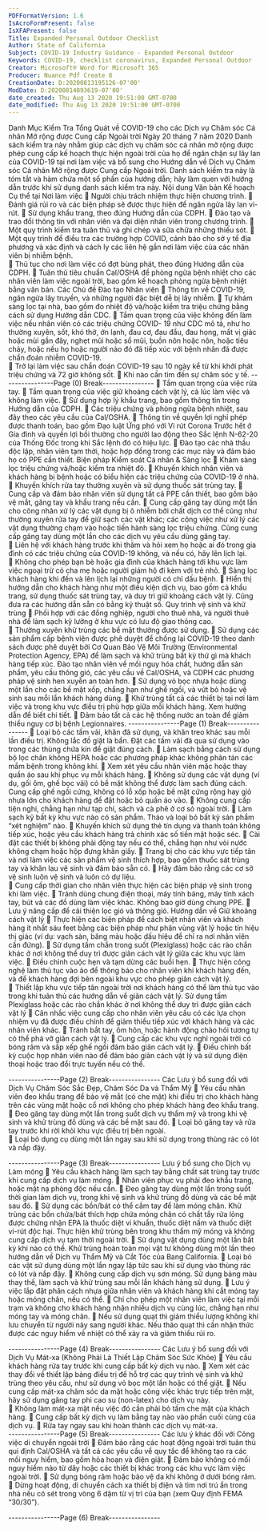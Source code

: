 ```yaml
---
PDFFormatVersion: 1.6
IsAcroFormPresent: false
IsXFAPresent: false
Title: Expanded Personal Outdoor Checklist
Author: State of California
Subject: COVID-19 Industry Guidance - Expanded Personal Outdoor
Keywords: COVID-19, checklist coronavirus, Expanded Personal Outdoor
Creator: Microsoft® Word for Microsoft 365
Producer: Nuance Pdf Create 8
CreationDate: D:20200813195126-07'00'
ModDate: D:20200814093619-07'00'
date_created: Thu Aug 13 2020 19:51:00 GMT-0700
date_modified: Thu Aug 13 2020 19:51:00 GMT-0700
---
```

Danh Mục Kiểm Tra Tổng Quát về COVID-19 
cho các Dịch vụ Chăm sóc Cá nhân Mở rộng được Cung cấp 
Ngoài trời 
Ngày 20 tháng 7 năm 2020 
Danh sách kiểm tra này nhằm giúp các dịch vụ chăm sóc cá nhân mở rộng được phép cung cấp kế hoạch 
thực hiện ngoài trời của họ để ngăn chặn sự lây lan của COVID-19 tại nơi làm việc và bổ sung cho 
Hướng dẫn về Dịch vụ Chăm sóc Cá nhân Mở rộng được Cung cấp Ngoài trời. Danh sách kiểm tra này là 
tóm tắt và hàm chứa một số phần của hướng dẫn; hãy làm quen với hướng dẫn trước khi sử dụng danh 
sách kiểm tra này. 
Nội dung Văn bản Kế hoạch Cụ thể tại Nơi làm 
việc 
 Người chịu trách nhiệm thực hiện chương trình. 
 Đánh giá rủi ro và các biện pháp sẽ được thực hiện để ngăn ngừa lây lan vi-rút. 
 Sử dụng khẩu trang, theo đúng Hướng dẫn của CDPH. 
 Đào tạo và trao đổi thông tin với nhân viên và đại diện nhân viên trong chương trình. 
 Một quy trình kiểm tra tuân thủ và ghi chép và sữa chữa những thiếu sót. 
 Một quy trình để điều tra các trường hợp COVID, cảnh báo cho sở y tế địa phương và 
xác định và cách ly các liên hệ gần nơi làm việc của các nhân viên bị nhiễm bệnh.  
 Thủ tục cho nơi làm việc có đợt bùng phát, theo đúng Hướng dẫn của CDPH. 
 Tuân thủ tiêu chuẩn Cal/OSHA để phòng ngừa bệnh nhiệt cho các nhân viên làm việc 
ngoài trời, bao gồm kế hoạch phòng ngừa bệnh nhiệt bằng văn bản. 
Các Chủ đề Đào tạo Nhân viên 
 Thông tin về COVID-19, ngăn ngừa lây truyền, và những người đặc biệt dễ bị lây nhiễm. 
 Tự khám sàng lọc tại nhà, bao gồm đo nhiệt độ và/hoặc kiểm tra triệu chứng bằng cách 
sử dụng Hướng dẫn CDC. 
 Tầm quan trọng của việc không đến làm việc nếu nhân viên có các triệu chứng COVID-
19 như CDC mô tả, như ho thường xuyên, sốt, khó thở, ớn lạnh, đau cơ, đau đầu, đau 
họng, mất vị giác hoặc mùi gần đây, nghẹt mũi hoặc sổ mũi, buồn nôn hoặc nôn, hoặc 
tiêu chảy, hoặc nếu họ hoặc người nào đó đã tiếp xúc với bệnh nhân đã được chẩn đoán 
nhiễm COVID-19.  
 Trở lại làm việc sau chẩn đoán COVID-19 sau 10 ngày kể từ khi khởi phát triệu chứng và 
72 giờ không sốt. 
 Khi nào cần tìm đến sự chăm sóc y tế. 
----------------Page (0) Break----------------
 Tầm quan trọng của việc rửa tay. 
 Tầm quan trọng của việc giữ khoảng cách vật lý, cả lúc làm việc và không làm việc. 
 Sử dụng hợp lý khẩu trang, bao gồm thông tin trong Hướng dẫn của CDPH. 
 Các triệu chứng và phòng ngừa bệnh nhiệt, sau đây theo các yêu cầu của Cal/OSHA. 
 Thông tin về quyền lợi nghỉ phép được thanh toán, bao gồm Đạo luật Ứng phó với Vi rút 
Corona Trước hết ở Gia đình và quyền lợi bồi thường cho người lao động theo Sắc lệnh 
N-62-20 của Thống Đốc trong khi Sắc lệnh đó có hiệu lực. 
 Đào tạo các nhà thầu độc lập, nhân viên tạm thời, hoặc hợp đồng trong các mục này và 
đảm bảo họ có PPE cần thiết. 
Biện pháp Kiểm soát Cá nhân & Sàng lọc 
 Khám sàng lọc triệu chứng và/hoặc kiểm tra nhiệt độ. 
 Khuyến khích nhân viên và khách hàng bị bệnh hoặc có biểu hiện các triệu chứng của 
COVID-19 ở nhà. 
 Khuyến khích rửa tay thường xuyên và sử dụng thuốc sát trùng tay. 
 Cung cấp và đảm bảo nhân viên sử dụng tất cả PPE cần thiết, bao gồm bảo vệ mắt, 
găng tay và khẩu trang nếu cần. 
 Cung cấp găng tay dùng một lần cho công nhân xử lý các vật dụng bị ô nhiễm bởi chất 
dịch cơ thể cũng như thường xuyên rửa tay để giữ sạch các vật khác; các công việc như 
xử lý các vật dụng thường chạm vào hoặc tiến hành sàng lọc triệu chứng. Cũng cung 
cấp găng tay dùng một lần cho các dịch vụ yêu cầu dùng găng tay.  
 Liên hệ với khách hàng trước khi thăm và hỏi xem họ hoặc ai đó trong gia đình có các 
triệu chứng của COVID-19 không, và nếu có, hãy lên lịch lại.  
 Không cho phép bạn bè hoặc gia đình của khách hàng tới khu vực làm việc ngoại trừ có 
cha mẹ hoặc người giám hộ đi kèm với trẻ nhỏ. 
 Sàng lọc khách hàng khi đến và lên lịch lại những người có chỉ dấu bệnh. 
 Hiển thị hướng dẫn cho khách hàng như một điều kiện dịch vụ, bao gồm cả khẩu trang, 
sử dụng thuốc sát trùng tay, và duy trì giữ khoảng cách vật lý. Cũng đưa ra các hướng 
dẫn sẵn có bằng kỹ thuật số. 
Quy trình vệ sinh và khử trùng 
 Phối hợp với các đồng nghiệp, người cho thuê nhà, và người thuê nhà để làm sạch kỹ 
lưỡng ở khu vực có lưu độ giao thông cao.  
 Thường xuyên khử trùng các bề mặt thường được sử dụng. 
 Sử dụng các sản phẩm cấp bệnh viện được phê duyệt để chống lại COVID-19 theo danh 
sách được phê duyệt bởi Cơ Quan Bảo Vệ Môi Trường (Environmental Protection 
Agency, EPA) để làm sạch và khử trùng bất kỳ thứ gì mà khách hàng tiếp xúc. Đào tạo 
nhân viên về mối nguy hóa chất, hướng dẫn sản phẩm, yêu cầu thông gió, các yêu cầu 
về Cal/OSHA, và CDPH các phương pháp vệ sinh hen xuyễn an toàn hơn. 
 Sử dụng vỏ bọc nhựa hoặc dùng một lần cho các bề mặt xốp, chẳng hạn như ghế ngồi, 
và vứt bỏ hoặc vệ sinh sau mỗi lần khách hàng dùng. 
 Khử trùng tất cả các thiết bị tại nơi làm việc và trong khu vực điều trị phù hợp giữa mỗi 
khách hàng. Xem hướng dẫn để biết chi tiết. 
 Đảm bảo tất cả các hệ thống nước an toàn để giảm thiểu nguy cơ bị bệnh Legionnaires. 
----------------Page (1) Break----------------
 Loại bỏ các tấm vải, khăn đã sử dụng, và khăn treo khác sau mỗi lần điều trị. Không lắc 
đồ giặt là bẩn. Đặt các tấm vải đã qua sử dụng vào trong các thùng chứa kín để giặt 
đúng cách. 
 Làm sạch bằng cách sử dụng bộ lọc chân không HEPA hoặc các phương pháp khác 
không phân tán các mầm bệnh trong không khí. 
 Xem xét yêu cầu nhân viên mặc hoặc thay quần áo sau khi phục vụ mỗi khách hàng. 
 Không sử dụng các vật dụng (ví dụ, gối ôm, ghế bọc vải) có bề mặt không thể được làm 
sạch đúng cách. Cung cấp ghế ngồi cứng, không có lỗ xốp hoặc bề mặt cứng rộng hay 
giỏ nhựa lớn cho khách hàng để đặt hoặc bỏ quần áo vào. 
 Không cung cấp tiện nghi, chẳng hạn như tạp chí, sách và cà phê ở cơ sỏ ngoài trời. 
 Làm sạch kỹ bất kỳ khu vực nào có sản phẩm. Tháo và loại bỏ bất kỳ sản phẩm “xét 
nghiệm” nào. 
 Khuyến khích sử dụng thẻ tín dụng và thanh toán không tiếp xúc, hoặc yêu cầu khách 
hàng trả chính xác số tiền mặt hoặc séc. 
 Cài đặt các thiết bị không phải động tay nếu có thể, chẳng hạn như vòi nước không 
chạm hoặc hộp đựng khăn giấy. 
 Trang bị cho các khu vực tiếp tân và nơi làm việc các sản phẩm vệ sinh thích hợp, bao 
gồm thuốc sát trùng tay và khăn lau vệ sinh và đảm bảo sẵn có. 
 Hãy đảm bảo rằng các cơ sở vệ sinh luôn vệ sinh và luôn có dự liệu.  
 Cung cấp thời gian cho nhân viên thực hiện các biện pháp vệ sinh trong khi làm việc. 
 Tránh dùng chung điện thoại, máy tính bảng, máy tính xách tay, bút và các đồ dùng làm 
việc khác. Không bao giờ dùng chung PPE. 
 Lưu ý nâng cấp để cải thiện lọc gió và thông gió. 
Hướng dẫn về Giữ khoảng cách vật lý 
 Thực hiện các biện pháp để cách biệt nhân viên và khách hàng ít nhất sáu feet bằng các 
biện pháp như phân vùng vật lý hoặc tín hiệu thị giác (ví dụ: vạch sàn, băng màu hoặc 
dấu hiệu để chỉ ra nơi nhân viên cần đứng). 
 Sử dụng tấm chắn trong suốt (Plexiglass) hoặc các rào chắn khác ở nơi không thể duy trì 
được giãn cách vật lý giữa các khu vực làm việc. 
 Điều chỉnh cuộc hẹn và tạm dừng các buổi hẹn. 
 Thực hiện công nghệ làm thủ tục vào ảo để thông báo cho nhân viên khi khách hàng 
đến, và để khách hàng đợi bên ngoài khu vực cho phép giãn cách vật lý.  
 Thiết lập khu vực tiếp tân ngoài trời nơi khách hàng có thể làm thủ tục vào trong khi tuân 
thủ các hướng dẫn về giãn cách vật lý. Sử dụng tấm Plexiglass hoặc các rào chắn khác 
ở nơi không thể duy trì được giãn cách vật lý 
 Cân nhắc việc cung cấp cho nhân viên yêu cầu có các lựa chọn nhiệm vụ đã được điều 
chỉnh để giảm thiểu tiếp xúc với khách hàng và các nhân viên khác. 
 Tránh bắt tay, ôm hôn, hoặc hành động chào hỏi tương tự có thể phá vỡ giãn cách vật lý. 
 Cung cấp các khu vực nghỉ ngoài trời có bóng râm và sắp xếp ghế ngồi đảm bảo giãn 
cách vật lý. 
 Điều chỉnh bất kỳ cuộc họp nhân viên nào để đảm bảo giãn cách vật lý và sử dụng điện 
thoại hoặc trao đổi trực tuyến nếu có thể. 
  
----------------Page (2) Break----------------
Các Lưu ý bổ sung đối với Dịch Vụ Chăm Sóc Sắc 
Đẹp, Chăm Sóc Da và Thẩm Mỹ 
 Yêu cầu nhân viên đeo khẩu trang để bảo vệ mắt (có che mặt) khi điều trị cho khách 
hàng trên các vùng mặt hoặc cổ nơi không cho phép khách hàng đeo khẩu trang. 
 Đeo găng tay dùng một lần trong suốt dịch vụ thẩm mỹ và trong khi vệ sinh và khử trùng 
đồ dùng và các bề mặt sau đó. 
 Loại bỏ găng tay và rửa tay trước khi rời khỏi khu vực điều trị bên ngoài.  
 Loại bỏ dụng cụ dùng một lần ngay sau khi sử dụng trong thùng rác có lót và nắp đậy. 
  
----------------Page (3) Break----------------
Lưu ý bổ sung cho Dịch vụ Làm móng 
 Yêu cầu khách hàng làm sạch tay bằng chất sát trùng tay trước khi cung cấp dịch vụ làm 
móng. 
 Nhân viên phục vụ phải đeo khẩu trang, hoặc mặt nạ phòng độc nếu cần. 
 Đeo găng tay dùng một lần trong suốt thời gian làm dịch vụ, trong khi vệ sinh và khử 
trùng đồ dùng và các bề mặt sau đó. 
 Sử dụng các bồn/bát có thể cầm tay để làm móng chân. Khử trùng các bồn chứa/bát 
thích hợp chứa móng chân có chất tẩy rửa lỏng được chứng nhận EPA là thuốc diệt vi 
khuẩn, thuốc diệt nấm và thuốc diệt vi-rút độc hại. Thực hiện khử trùng bên trong khu 
thẩm mỹ móng và không cung cấp dịch vụ tạm thời ngoài trời. 
 Sử dụng vật dụng dùng một lần bất kỳ khi nào có thể. Khử trùng hoàn toàn mọi vật tư 
không dùng một lần theo hướng dẫn về Dịch vụ Thẩm Mỹ và Cắt Tóc của Bang 
California. 
 Loại bỏ các vật sử dụng dùng một lần ngay lập tức sau khi sử dụng vào thùng rác có lót 
và nắp đậy. 
 Không cung cấp dịch vụ sơn móng. Sử dụng bảng màu thay thế, làm sạch và khử trùng 
sau mỗi lần khách hàng sử dụng. 
 Lưu ý việc lắp đặt phân cách nhựa giữa nhân viên và khách hàng khi cắt móng tay hoặc 
móng chân, nếu có thể. 
 Chỉ cho phép một nhân viên làm việc tại mỗi trạm và không cho khách hàng nhận nhiều 
dịch vụ cùng lúc, chẳng hạn như móng tay và móng chân. 
 Nếu sử dụng quạt thì giảm thiểu lượng không khí lưu chuyển từ người này sang người 
khác. Nếu tháo quạt thì cần nhận thức được các nguy hiểm về nhiệt có thể xảy ra và 
giảm thiểu rủi ro. 
  
----------------Page (4) Break----------------
Các Lưu ý bổ sung đối với Dịch Vụ Mát-xa (Không 
Phải Là Thiết Lập Chăm Sóc Sức Khỏe) 
 Yêu cầu khách hàng rửa tay trước khi cung cấp bất kỳ dịch vụ nào. 
 Xem xét các thay đổi về thiết lập bảng điều trị để hỗ trợ các quy trình vệ sinh và khử 
trùng theo yêu cầu, như sử dụng vỏ bọc một lần hoặc có thể giặt. 
 Nếu cung cấp mát-xa chăm sóc da mặt hoặc công việc khác trực tiếp trên mặt, hãy sử 
dụng găng tay phi cao su (non-latex) cho dịch vụ này.  
 Không làm mát-xa mặt nếu việc đó cần phải bỏ tấm che mặt của khách hàng. 
 Cung cấp bất kỳ dịch vụ làm bằng tay nào vào phần cuối cùng của dịch vụ. 
 Rửa tay ngay sau khi hoàn thành các dịch vụ mát-xa.  
----------------Page (5) Break----------------
Các lưu ý khác đối với Công việc di chuyển ngoài 
trời 
 Đảm bảo rằng các hoạt động ngoài trời tuân thủ qui định Cal/OSHA và tất cả các yêu cầu 
về quy tắc để không tạo ra các mối nguy hiểm, bao gồm hỏa hoạn và điện giật. 
 Đảm bảo không có mối nguy hiểm nào từ dây hoặc các thiết bị khác trong các khu vực 
làm việc ngoài trời. 
 Sử dụng bóng râm hoặc bảo vệ da khi không ở dưới bóng râm. 
 Dừng hoạt động, di chuyển cách xa thiết bị điện và tìm nơi trú ẩn trong nhà nếu có sét 
trong vòng 6 dặm từ vị trí của bạn (xem Quy định FEMA “30/30”). 
 
----------------Page (6) Break----------------
